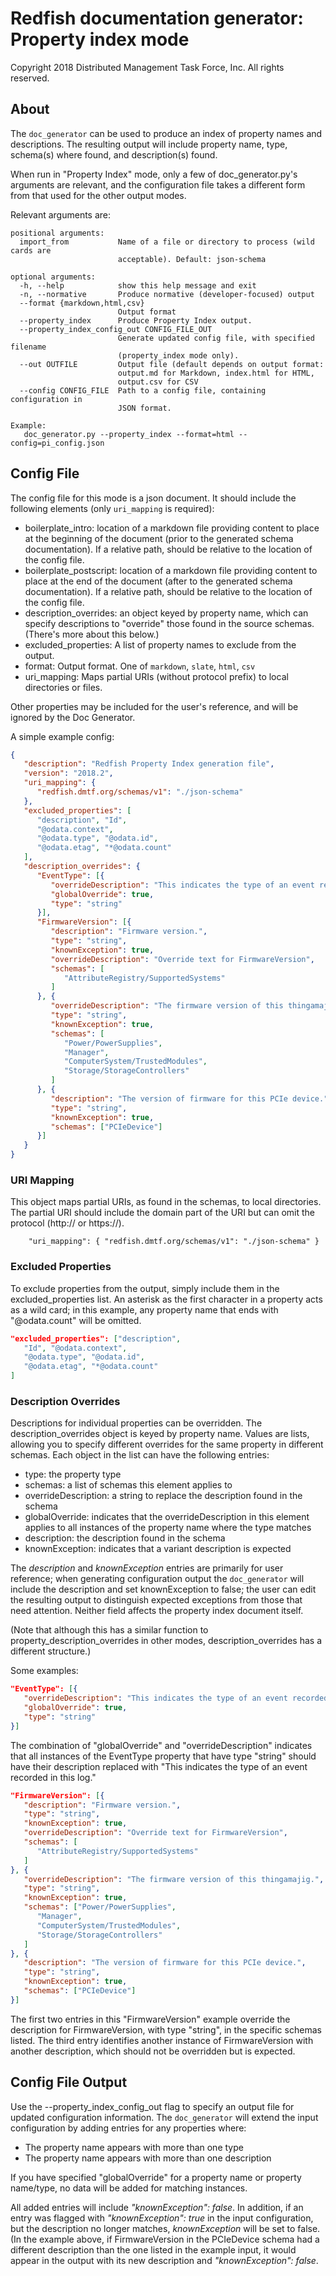 # Redfish documentation generator: Property index mode

Copyright 2018 Distributed Management Task Force, Inc. All rights reserved.

## About

The `doc_generator` can be used to produce an index of property names and descriptions.
The resulting output will include property name, type, schema(s) where found, and description(s) found.

When run in "Property Index" mode, only a few of doc_generator.py's arguments are relevant, and the
configuration file takes a different form from that used for the other output modes.

Relevant arguments are:

```
positional arguments:
  import_from           Name of a file or directory to process (wild cards are
                        acceptable). Default: json-schema

optional arguments:
  -h, --help            show this help message and exit
  -n, --normative       Produce normative (developer-focused) output
  --format {markdown,html,csv}
                        Output format
  --property_index      Produce Property Index output.
  --property_index_config_out CONFIG_FILE_OUT
                        Generate updated config file, with specified filename
                        (property_index mode only).
  --out OUTFILE         Output file (default depends on output format:
                        output.md for Markdown, index.html for HTML,
                        output.csv for CSV
  --config CONFIG_FILE  Path to a config file, containing configuration in
                        JSON format.

Example:
   doc_generator.py --property_index --format=html --config=pi_config.json
```

## Config File

The config file for this mode is a json document. It should include the following elements (only `uri_mapping` is required):

* boilerplate_intro: location of a markdown file providing content to place at the beginning of the document (prior to the generated schema documentation). If a relative path, should be relative to the location of the config file.
* boilerplate_postscript: location of a markdown file providing content to place at the end of the document (after to the generated schema documentation). If a relative path, should be relative to the location of the config file.
* description_overrides: an object keyed by property name, which can specify descriptions to "override" those found in the source schemas. (There's more about this below.)
* excluded_properties: A list of property names to exclude from the output.
* format: Output format. One of `markdown`, `slate`, `html`, `csv`
* uri_mapping: Maps partial URIs (without protocol prefix) to local directories or files.

Other properties may be included for the user's reference, and will be ignored by the Doc Generator.

A simple example config:

```json
{
   "description": "Redfish Property Index generation file",
   "version": "2018.2",
   "uri_mapping": {
      "redfish.dmtf.org/schemas/v1": "./json-schema"
   },
   "excluded_properties": [
      "description", "Id",
      "@odata.context",
      "@odata.type", "@odata.id",
      "@odata.etag", "*@odata.count"
   ],
   "description_overrides": {
      "EventType": [{
         "overrideDescription": "This indicates the type of an event recorded in this log.",
         "globalOverride": true,
         "type": "string"
      }],
      "FirmwareVersion": [{
         "description": "Firmware version.",
         "type": "string",
         "knownException": true,
         "overrideDescription": "Override text for FirmwareVersion",
         "schemas": [
            "AttributeRegistry/SupportedSystems"
         ]
      }, {
         "overrideDescription": "The firmware version of this thingamajig.",
         "type": "string",
         "knownException": true,
         "schemas": [
            "Power/PowerSupplies",
            "Manager",
            "ComputerSystem/TrustedModules",
            "Storage/StorageControllers"
         ]
      }, {
         "description": "The version of firmware for this PCIe device.",
         "type": "string",
         "knownException": true,
         "schemas": ["PCIeDevice"]
      }]
   }
}
```

### URI Mapping

This object maps partial URIs, as found in the schemas, to local directories. The partial URI should include the domain part of the URI but can omit the protocol (http:// or https://).

```
    "uri_mapping": { "redfish.dmtf.org/schemas/v1": "./json-schema" }
```

### Excluded Properties

To exclude properties from the output, simply include them in the excluded_properties list. An asterisk as the first character in a property acts as a wild card; in this example, any property name that ends with "@odata.count" will be omitted.

```json
"excluded_properties": ["description",
   "Id", "@odata.context",
   "@odata.type", "@odata.id",
   "@odata.etag", "*@odata.count"
]
```

### Description Overrides

Descriptions for individual properties can be overridden. The description_overrides object is keyed by property name. Values are lists, allowing you to specify different overrides for the same property in different schemas. Each object in the list can have the following entries:

* type: the property type
* schemas: a list of schemas this element applies to
* overrideDescription: a string to replace the description found in the schema
* globalOverride: indicates that the overrideDescription in this element applies to all instances of the property name where the type matches
* description: the description found in the schema
* knownException: indicates that a variant description is expected

The *description* and *knownException* entries are primarily for user reference; when generating configuration output the `doc_generator` will include the description and set knownException to false; the user can edit the resulting output to distinguish expected exceptions from those that need attention. Neither field affects the property index document itself.

(Note that although this has a similar function to property_description_overrides in other modes, description_overrides has a different structure.)

Some examples:


```json
"EventType": [{
   "overrideDescription": "This indicates the type of an event recorded in this log.",
   "globalOverride": true,
   "type": "string"
}]
```

The combination of "globalOverride" and "overrideDescription" indicates that all instances of the EventType property that have type "string" should have their description replaced with "This indicates the type of an event recorded in this log."

```json
"FirmwareVersion": [{
   "description": "Firmware version.",
   "type": "string",
   "knownException": true,
   "overrideDescription": "Override text for FirmwareVersion",
   "schemas": [
      "AttributeRegistry/SupportedSystems"
   ]
}, {
   "overrideDescription": "The firmware version of this thingamajig.",
   "type": "string",
   "knownException": true,
   "schemas": ["Power/PowerSupplies",
      "Manager",
      "ComputerSystem/TrustedModules",
      "Storage/StorageControllers"
   ]
}, {
   "description": "The version of firmware for this PCIe device.",
   "type": "string",
   "knownException": true,
   "schemas": ["PCIeDevice"]
}]
```

The first two entries in this "FirmwareVersion" example override the description for FirmwareVersion, with type "string", in the specific schemas listed. The third entry identifies another instance of FirmwareVersion with another description, which should not be overridden but is expected.

## Config File Output

Use the --property_index_config_out flag to specify an output file for updated configuration information. The `doc_generator` will extend the input configuration by adding entries for any properties where:

* The property name appears with more than one type
* The property name appears with more than one description

If you have specified "globalOverride" for a property name or property name/type, no data will be added for matching instances.

All added entries will include *"knownException": false*. In addition, if an entry was flagged with *"knownException": true* in the input configuration, but the description no longer matches, *knownException* will be set to false. (In the example above, if FirmwareVersion in the PCIeDevice schema had a different description than the one listed in the example input, it would appear in the output with its new description and *"knownException": false*.